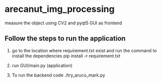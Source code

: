 # arecanut_img_processing
measure the object using CV2 and pyqt5 GUI as frontend

## Follow the steps to run the application
1) go to the location where requirement.txt exist and run the command to install the dependencies
pip install -r requirement.txt

2) run GUI/main.py (application)
3) To run the backend code ./try_aruco_mark.py
